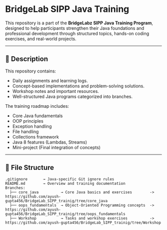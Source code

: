 # BridgeLab SIPP Java Training

This repository is a part of the **BridgeLabz SIPP Java Training Program**, designed to help participants strengthen their Java foundations and professional development through structured topics, hands-on coding exercises, and real-world projects.

---

## 📘 Description

This repository contains:
- Daily assignments and learning logs.
- Concept-based implementations and problem-solving solutions.
- Workshop notes and important resources.
- Well-structured Java programs categorized into branches.

The training roadmap includes:
- Core Java fundamentals
- OOP principles
- Exception handling
- File handling
- Collections framework
- Java 8 features (Lambdas, Streams)
- Mini-project (Final integration of concepts)

---

## 📂 File Structure

```plaintext
.gitignore       → Java-specific Git ignore rules
README.md        → Overview and training documentation
Branches:
  ├── core_java          → Core Java basics and exercises        -> https://github.com/ayush-gupta456/BridgeLab_SIPP_trainig/tree/core_java
  ├── oops_fundamentals  → Object-Oriented Programming concepts  -> https://github.com/ayush-gupta456/BridgeLab_SIPP_trainig/tree/oops_fundamentals
  ├── Workshop           → Tasks and workshop exercises          -> https://github.com/ayush-gupta456/BridgeLab_SIPP_trainig/tree/Workshop

